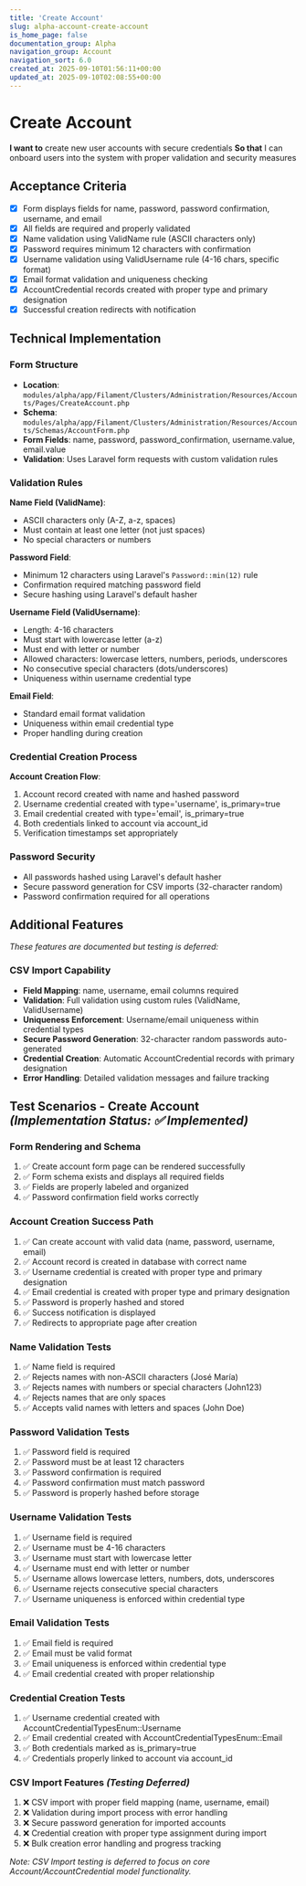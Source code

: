 ```yaml
---
title: 'Create Account'
slug: alpha-account-create-account
is_home_page: false
documentation_group: Alpha
navigation_group: Account
navigation_sort: 6.0
created_at: 2025-09-10T01:56:11+00:00
updated_at: 2025-09-10T02:08:55+00:00
---
```

# Create Account

**I want to** create new user accounts with secure credentials
**So that** I can onboard users into the system with proper validation and security measures

## Acceptance Criteria

- [x] Form displays fields for name, password, password confirmation, username, and email
- [x] All fields are required and properly validated
- [x] Name validation using ValidName rule (ASCII characters only)
- [x] Password requires minimum 12 characters with confirmation
- [x] Username validation using ValidUsername rule (4-16 chars, specific format)
- [x] Email format validation and uniqueness checking
- [x] AccountCredential records created with proper type and primary designation
- [x] Successful creation redirects with notification

## Technical Implementation

### Form Structure
- **Location**: `modules/alpha/app/Filament/Clusters/Administration/Resources/Accounts/Pages/CreateAccount.php`
- **Schema**: `modules/alpha/app/Filament/Clusters/Administration/Resources/Accounts/Schemas/AccountForm.php`
- **Form Fields**: name, password, password_confirmation, username.value, email.value
- **Validation**: Uses Laravel form requests with custom validation rules

### Validation Rules

**Name Field (ValidName)**:
- ASCII characters only (A-Z, a-z, spaces)
- Must contain at least one letter (not just spaces)
- No special characters or numbers

**Password Field**:
- Minimum 12 characters using Laravel's `Password::min(12)` rule
- Confirmation required matching password field
- Secure hashing using Laravel's default hasher

**Username Field (ValidUsername)**:
- Length: 4-16 characters
- Must start with lowercase letter (a-z)
- Must end with letter or number
- Allowed characters: lowercase letters, numbers, periods, underscores
- No consecutive special characters (dots/underscores)
- Uniqueness within username credential type

**Email Field**:
- Standard email format validation
- Uniqueness within email credential type
- Proper handling during creation

### Credential Creation Process

**Account Creation Flow**:
1. Account record created with name and hashed password
2. Username credential created with type='username', is_primary=true
3. Email credential created with type='email', is_primary=true
4. Both credentials linked to account via account_id
5. Verification timestamps set appropriately

### Password Security
- All passwords hashed using Laravel's default hasher
- Secure password generation for CSV imports (32-character random)
- Password confirmation required for all operations

## Additional Features

*These features are documented but testing is deferred:*

### CSV Import Capability
- **Field Mapping**: name, username, email columns required
- **Validation**: Full validation using custom rules (ValidName, ValidUsername)
- **Uniqueness Enforcement**: Username/email uniqueness within credential types
- **Secure Password Generation**: 32-character random passwords auto-generated
- **Credential Creation**: Automatic AccountCredential records with primary designation
- **Error Handling**: Detailed validation messages and failure tracking

## Test Scenarios - Create Account *(Implementation Status: ✅ Implemented)*

### Form Rendering and Schema
1. ✅ Create account form page can be rendered successfully
2. ✅ Form schema exists and displays all required fields
3. ✅ Fields are properly labeled and organized
4. ✅ Password confirmation field works correctly

### Account Creation Success Path
1. ✅ Can create account with valid data (name, password, username, email)
2. ✅ Account record is created in database with correct name
3. ✅ Username credential is created with proper type and primary designation
4. ✅ Email credential is created with proper type and primary designation
5. ✅ Password is properly hashed and stored
6. ✅ Success notification is displayed
7. ✅ Redirects to appropriate page after creation

### Name Validation Tests
1. ✅ Name field is required
2. ✅ Rejects names with non-ASCII characters (José María)
3. ✅ Rejects names with numbers or special characters (John123)
4. ✅ Rejects names that are only spaces
5. ✅ Accepts valid names with letters and spaces (John Doe)

### Password Validation Tests
1. ✅ Password field is required
2. ✅ Password must be at least 12 characters
3. ✅ Password confirmation is required
4. ✅ Password confirmation must match password
5. ✅ Password is properly hashed before storage

### Username Validation Tests
1. ✅ Username field is required
2. ✅ Username must be 4-16 characters
3. ✅ Username must start with lowercase letter
4. ✅ Username must end with letter or number
5. ✅ Username allows lowercase letters, numbers, dots, underscores
6. ✅ Username rejects consecutive special characters
7. ✅ Username uniqueness is enforced within credential type

### Email Validation Tests
1. ✅ Email field is required
2. ✅ Email must be valid format
3. ✅ Email uniqueness is enforced within credential type
4. ✅ Email credential created with proper relationship

### Credential Creation Tests
1. ✅ Username credential created with AccountCredentialTypesEnum::Username
2. ✅ Email credential created with AccountCredentialTypesEnum::Email
3. ✅ Both credentials marked as is_primary=true
4. ✅ Credentials properly linked to account via account_id

### CSV Import Features *(Testing Deferred)*
1. ❌ CSV import with proper field mapping (name, username, email)
2. ❌ Validation during import process with error handling
3. ❌ Secure password generation for imported accounts
4. ❌ Credential creation with proper type assignment during import
5. ❌ Bulk creation error handling and progress tracking

*Note: CSV Import testing is deferred to focus on core Account/AccountCredential model functionality.*